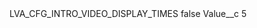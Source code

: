 <?xml version="1.0" encoding="UTF-8"?>
<CustomMetadata xmlns="http://soap.sforce.com/2006/04/metadata" xmlns:xsi="http://www.w3.org/2001/XMLSchema-instance" xmlns:xsd="http://www.w3.org/2001/XMLSchema">
    <label>LVA_CFG_INTRO_VIDEO_DISPLAY_TIMES</label>
    <protected>false</protected>
    <values>
        <field>Value__c</field>
        <value xsi:type="xsd:string">5</value>
    </values>
</CustomMetadata>
